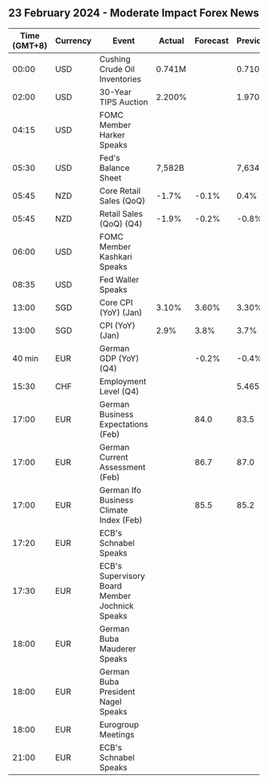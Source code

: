 ## 23 February 2024 - Moderate Impact Forex News

| Time (GMT+8) | Currency | Event | Actual | Forecast | Previous |
|------|----------|-------|--------|----------|----------|
| 00:00 | USD | Cushing Crude Oil Inventories | 0.741M |  | 0.710M |
| 02:00 | USD | 30-Year TIPS Auction | 2.200% |  | 1.970% |
| 04:15 | USD | FOMC Member Harker Speaks |  |  |  |
| 05:30 | USD | Fed's Balance Sheet | 7,582B |  | 7,634B |
| 05:45 | NZD | Core Retail Sales (QoQ) | -1.7% | -0.1% | 0.4% |
| 05:45 | NZD | Retail Sales (QoQ) (Q4) | -1.9% | -0.2% | -0.8% |
| 06:00 | USD | FOMC Member Kashkari Speaks |  |  |  |
| 08:35 | USD | Fed Waller Speaks |  |  |  |
| 13:00 | SGD | Core CPI (YoY) (Jan) | 3.10% | 3.60% | 3.30% |
| 13:00 | SGD | CPI (YoY) (Jan) | 2.9% | 3.8% | 3.7% |
| 40 min | EUR | German GDP (YoY) (Q4) |  | -0.2% | -0.4% |
| 15:30 | CHF | Employment Level (Q4) |  |  | 5.465M |
| 17:00 | EUR | German Business Expectations (Feb) |  | 84.0 | 83.5 |
| 17:00 | EUR | German Current Assessment (Feb) |  | 86.7 | 87.0 |
| 17:00 | EUR | German Ifo Business Climate Index (Feb) |  | 85.5 | 85.2 |
| 17:20 | EUR | ECB's Schnabel Speaks |  |  |  |
| 17:30 | EUR | ECB's Supervisory Board Member Jochnick Speaks |  |  |  |
| 18:00 | EUR | German Buba Mauderer Speaks |  |  |  |
| 18:00 | EUR | German Buba President Nagel Speaks |  |  |  |
| 18:00 | EUR | Eurogroup Meetings |  |  |  |
| 21:00 | EUR | ECB's Schnabel Speaks |  |  |  |
